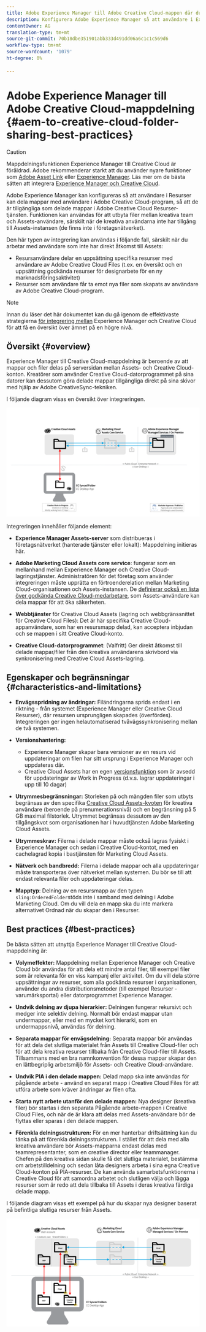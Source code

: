 ```yaml
---
title: Adobe Experience Manager till Adobe Creative Cloud-mappen där du kan dela med dig av bästa praxis
description: Konfigurera Adobe Experience Manager så att användare i Experience Manager Assets kan utbyta mappar med Adobe Creative Cloud-användare (CC).
contentOwner: AG
translation-type: tm+mt
source-git-commit: 70b18dbe351901abb333d491dd06a6c1c1c569d6
workflow-type: tm+mt
source-wordcount: '1079'
ht-degree: 0%

---
```



# Adobe Experience Manager till Adobe Creative Cloud-mappdelning {#aem-to-creative-cloud-folder-sharing-best-practices}

>[!CAUTION]
>
>Mappdelningsfunktionen Experience Manager till Creative Cloud är föråldrad. Adobe rekommenderar starkt att du använder nyare funktioner som [Adobe Asset Link](https://helpx.adobe.com/enterprise/using/adobe-asset-link.html) eller [Experience Manager](https://helpx.adobe.com/experience-manager/desktop-app/aem-desktop-app.html). Läs mer om de bästa sätten att integrera [Experience Manager och Creative Cloud](/help/assets/aem-cc-integration-best-practices.md).

Adobe Experience Manager kan konfigureras så att användare i Resurser kan dela mappar med användare i Adobe Creative Cloud-program, så att de är tillgängliga som delade mappar i Adobe Creative Cloud Resurser-tjänsten. Funktionen kan användas för att utbyta filer mellan kreativa team och Assets-användare, särskilt när de kreativa användarna inte har tillgång till Assets-instansen (de finns inte i företagsnätverket).

Den här typen av integrering kan användas i följande fall, särskilt när du arbetar med användare som inte har direkt åtkomst till Assets:

* Resursanvändare delar en uppsättning specifika resurser med användare av Adobe Creative Cloud Files (t.ex. en översikt och en uppsättning godkända resurser för designarbete för en ny marknadsföringsaktivitet)
* Resurser som användare får ta emot nya filer som skapats av användare av Adobe Creative Cloud-program.

>[!NOTE]
>
>Innan du läser det här dokumentet kan du gå igenom de effektivaste strategierna [för integrering mellan](/help/assets/aem-cc-integration-best-practices.md) Experience Manager och Creative Cloud för att få en översikt över ämnet på en högre nivå.

## Översikt {#overview}

Experience Manager till Creative Cloud-mappdelning är beroende av att mappar och filer delas på serversidan mellan Assets- och Creative Cloud-konton. Kreatörer som använder Creative Cloud-datorprogrammet på sina datorer kan dessutom göra delade mappar tillgängliga direkt på sina skivor med hjälp av Adobe CreativeSync-tekniken.

I följande diagram visas en översikt över integreringen.

![chlimage_1-179](assets/chlimage_1-406.png)

Integreringen innehåller följande element:

* **Experience Manager Assets-server** som distribueras i företagsnätverket (hanterade tjänster eller lokalt): Mappdelning initieras här.
* **Adobe Marketing Cloud Assets core service**: fungerar som en mellanhand mellan Experience Manager och Creative Cloud-lagringstjänster. Administratören för det företag som använder integreringen måste upprätta en förtroenderelation mellan Marketing Cloud-organisationen och Assets-instansen. De [definierar också en lista över godkända Creative Cloud-medarbetare](https://docs.adobe.com/content/help/en/core-services/interface/assets/t-admin-add-cc-user.html), som Assets-användare kan dela mappar för att öka säkerheten.

* **Webbtjänster** för Creative Cloud Assets (lagring och webbgränssnittet för Creative Cloud Files): Det är här specifika Creative Cloud-appanvändare, som har en resursmapp delad, kan acceptera inbjudan och se mappen i sitt Creative Cloud-konto.
* **Creative Cloud-datorprogrammet**: (Valfritt) Ger direkt åtkomst till delade mappar/filer från den kreativa användarens skrivbord via synkronisering med Creative Cloud Assets-lagring.

## Egenskaper och begränsningar {#characteristics-and-limitations}

* **Envägsspridning av ändringar:** Filändringarna sprids endast i en riktning - från systemet (Experience Manager eller Creative Cloud Resurser), där resursen ursprungligen skapades (överfördes). Integreringen ger ingen helautomatiserad tvåvägssynkronisering mellan de två systemen.
* **Versionshantering:**

   * Experience Manager skapar bara versioner av en resurs vid uppdateringar om filen har sitt ursprung i Experience Manager och uppdateras där.
   * Creative Cloud Assets har en egen [versionsfunktion](https://helpx.adobe.com/creative-cloud/help/versioning-faq.html) som är avsedd för uppdateringar av Work in Progress (d.v.s. lagrar uppdateringar i upp till 10 dagar)

* **Utrymmesbegränsningar:** Storleken på och mängden filer som utbyts begränsas av den specifika [Creative Cloud Assets-kvoten](https://helpx.adobe.com/creative-cloud/kb/file-storage-quota.html) för kreativa användare (beroende på prenumerationsnivå) och en begränsning på 5 GB maximal filstorlek. Utrymmet begränsas dessutom av den tillgångskvot som organisationen har i huvudtjänsten Adobe Marketing Cloud Assets.

* **Utrymmeskrav:** Filerna i delade mappar måste också lagras fysiskt i Experience Manager och sedan i Creative Cloud-kontot, med en cachelagrad kopia i bastjänsten för Marketing Cloud Assets.
* **Nätverk och bandbredd:** Filerna i delade mappar och alla uppdateringar måste transporteras över nätverket mellan systemen. Du bör se till att endast relevanta filer och uppdateringar delas.
* **Mapptyp**: Delning av en resursmapp av den typen `sling:OrderedFolder`stöds inte i samband med delning i Adobe Marketing Cloud. Om du vill dela en mapp ska du inte markera alternativet Ordnad när du skapar den i Resurser.

## Best practices {#best-practices}

De bästa sätten att utnyttja Experience Manager till Creative Cloud-mappdelning är:

* **Volymeffekter:** Mappdelning mellan Experience Manager och Creative Cloud bör användas för att dela ett mindre antal filer, till exempel filer som är relevanta för en viss kampanj eller aktivitet. Om du vill dela större uppsättningar av resurser, som alla godkända resurser i organisationen, använder du andra distributionsmetoder (till exempel Resurser - varumärksportal) eller datorprogrammet Experience Manager.

* **Undvik delning av djupa hierarkier:** Delningen fungerar rekursivt och medger inte selektiv delning. Normalt bör endast mappar utan undermappar, eller med en mycket kort hierarki, som en undermappsnivå, användas för delning.
* **Separata mappar för envägsdelning:** Separata mappar bör användas för att dela det slutliga materialet från Assets till Creative Cloud-filer och för att dela kreativa resurser tillbaka från Creative Cloud-filer till Assets. Tillsammans med en bra namnkonvention för dessa mappar skapar den en lättbegriplig arbetsmiljö för Assets- och Creative Cloud-användare.
* **Undvik PIA i den delade mappen:** Delad mapp ska inte användas för pågående arbete - använd en separat mapp i Creative Cloud Files för att utföra arbete som kräver ändringar av filen ofta.
* **Starta nytt arbete utanför den delade mappen:** Nya designer (kreativa filer) bör startas i den separata Pågående arbete-mappen i Creative Cloud Files, och när de är klara att delas med Assets-användare bör de flyttas eller sparas i den delade mappen.
* **Förenkla delningsstrukturen:** För en mer hanterbar driftsättning kan du tänka på att förenkla delningsstrukturen. I stället för att dela med alla kreativa användare bör Assets-mapparna endast delas med teamrepresentanter, som en creative director eller teammanager. Chefen på den kreativa sidan skulle få det slutliga materialet, bestämma om arbetstilldelning och sedan låta designers arbeta i sina egna Creative Cloud-konton på PIA-resurser. De kan använda samarbetsfunktionerna i Creative Cloud för att samordna arbetet och slutligen välja och lägga resurser som är redo att dela tillbaka till Assets i deras kreativa färdiga delade mapp.

I följande diagram visas ett exempel på hur du skapar nya designer baserat på befintliga slutliga resurser från Assets.

![chlimage_1-180](assets/chlimage_1-407.png)

